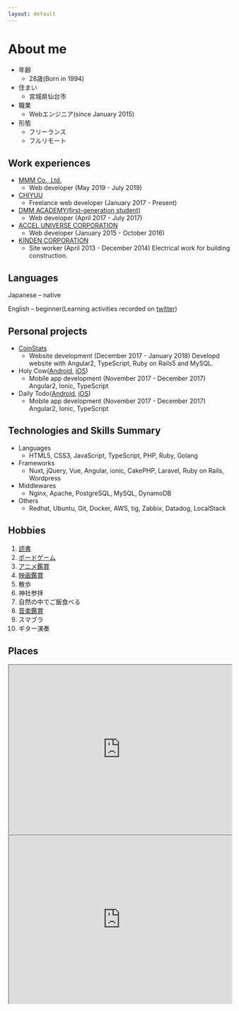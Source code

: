```yaml
---
layout: default
---
```


# About me

- 年齢
  - 28歳(Born in 1994)
- 住まい
  - 宮城県仙台市
- 職業
  - Webエンジニア(since January 2015)
- 形態
  - フリーランス
  - フルリモート

## Work experiences
- [MMM Co., Ltd.](https://mmmcorp.co.jp/)
  - Web developer (May 2019 - July 2019)
- [CHIYUU](https://chiyuu-official.web.app/)
  - Freelance web developer (January 2017 - Present)
- [DMM ACADEMY(first-generation student)](https://dmm.academy/)
  - Web developer (April 2017 - July 2017)
- [ACCEL UNIVERSE CORPORATION](https://www.acceluniverse.com/)
  - Web developer (January 2015 - October 2016)
- [KINDEN CORPORATION](https://www.kinden.co.jp/)
  - Site worker (April 2013 - December 2014) Electrical work for building construction.

## Languages

Japanese – native

English – beginner(Learning activities recorded on [twitter](https://twitter.com/jom_vlog))

## Personal projects
- [CoinStats](/pages/coin-stats/)
  - Website development (December 2017 - January 2018) Developd website with Angular2, TypeScript, Ruby on Rails5 and MySQL.
- Holy Cow([Android](https://play.google.com/store/apps/details?id=com.kogawawork.holycow&hl=ja), [iOS](https://itunes.apple.com/jp/app/holy-cow/id1323714301?l=ja&ls=1&mt=8))
  - Mobile app development (November 2017 - December 2017) Angular2, Ionic, TypeScript
- Daily Todo([Android](https://play.google.com/store/apps/details?id=com.ionicframework.everydaytodo880856&hl=ja), [iOS](https://apps.apple.com/jp/app/daily-todo/id1296569907?l=en))
  - Mobile app development (November 2017 - December 2017) Angular2, Ionic, TypeScript

## Technologies and Skills Summary
- Languages
  - HTML5, CSS3, JavaScript, TypeScript, PHP, Ruby, Golang
- Frameworks
  - Nuxt, jQuery, Vue, Angular, ionic, CakePHP, Laravel, Ruby on Rails, Wordpress
- Middlewares
  - Nginx, Apache, PostgreSQL, MySQL, DynamoDB
- Others
  - Redhat, Ubuntu, Git, Docker, AWS, tig, Zabbix, Datadog, LocalStack

## Hobbies
1. [読書](/pages/books)
1. [ボードゲーム](/pages/board-games)
1. [アニメ鑑賞](/pages/animes)
1. [映画鑑賞](/pages/movies)
1. 散歩
1. 神社参拝
1. 自然の中でご飯食べる
1. [音楽鑑賞](/pages/musics)
1. スマブラ
1. ギター演奏

## Places

<iframe src="https://www.google.com/maps/d/embed?mid=1XYS0gAgM7s67PoS0y2_TQEvnqaUdx42t" width="100%" height="380"></iframe>

<iframe src="https://www.google.com/maps/d/embed?mid=1yo85G4hsyin0v3AD1aEz2rNEz2LEiyNr" width="100%" height="380"></iframe>
